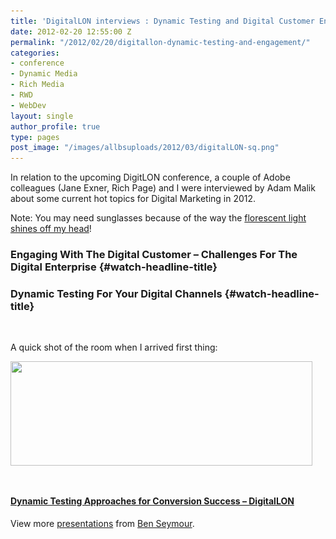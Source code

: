 ```yaml
---
title: 'DigitalLON interviews : Dynamic Testing and Digital Customer Engagement'
date: 2012-02-20 12:55:00 Z
permalink: "/2012/02/20/digitallon-dynamic-testing-and-engagement/"
categories:
- conference
- Dynamic Media
- Rich Media
- RWD
- WebDev
layout: single
author_profile: true
type: pages
post_image: "/images/allbsuploads/2012/03/digitalLON-sq.png"
---
```


In relation to the upcoming DigitLON conference, a couple of Adobe colleagues (Jane Exner, Rich Page) and I were interviewed by Adam Malik about some current hot topics for Digital Marketing in 2012.

Note: You may need sunglasses because of the way the <a title="http://en.wikipedia.org/wiki/File:The_Fluorescent_Light_Glistens_Off_Your_Head_Cover.jpg" href="http://en.wikipedia.org/wiki/File:The_Fluorescent_Light_Glistens_Off_Your_Head_Cover.jpg" target="_blank">florescent light shines off my head</a>!

### Engaging With The Digital Customer &#8211; Challenges For The Digital Enterprise {#watch-headline-title}



### Dynamic Testing For Your Digital Channels {#watch-headline-title}

&nbsp;



A quick shot of the room when I arrived first thing:

[<img class="aligncenter  wp-image-505" title="PANO_20120313_084129" src="/images/allbsuploads/2012/02/PANO_20120313_084129-1024x355.jpg" alt="" width="483" height="167" srcset="/images/allbsuploads/2012/02/PANO_20120313_084129-300x104.jpg 300w, /images/allbsuploads/2012/02/PANO_20120313_084129-1024x355.jpg 1024w" sizes="(max-width: 483px) 100vw, 483px" />](/images/allbsuploads/2012/02/PANO_20120313_084129.jpg)

&nbsp;

<strong style="display: block; margin: 12px 0 4px;"><a title="Dynamic Testing Approaches for Conversion Success - DigitalLON " href="http://www.slideshare.net/benseymour/dynamic-testing-approaches-for-conversion-success-digitallon">Dynamic Testing Approaches for Conversion Success &#8211; DigitalLON </a></strong>

<div id="__ss_13481456" style="width: 425px;">
  <div style="padding: 5px 0 12px;">
    View more <a href="http://www.slideshare.net/">presentations</a> from <a href="http://www.slideshare.net/benseymour">Ben Seymour</a>.
  </div>
</div>
